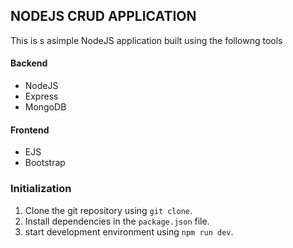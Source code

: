 ## NODEJS CRUD APPLICATION
This is s asimple NodeJS application built using the followng tools

#### Backend
- NodeJS
- Express
- MongoDB

#### Frontend 
- EJS
- Bootstrap

### Initialization
1. Clone the git repository using `git clone`.
2. Install dependencies in the `package.json` file.
3. start development environment using `npm run dev`.
